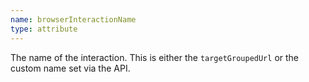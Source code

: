 ```yaml
---
name: browserInteractionName
type: attribute
---
```


The name of the interaction. This is either the `targetGroupedUrl` or the custom name set via the API.